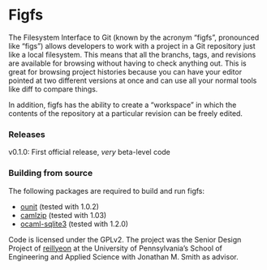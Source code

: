 # Figfs

The Filesystem Interface to Git (known by the acronym “figfs”, pronounced like “figs”) allows developers to work with a project in a Git repository just like a local filesystem. This means that all the branchs, tags, and revisions are available for browsing without having to check anything out. This is great for browsing project histories because you can have your editor pointed at two different versions at once and can use all your normal tools like diff to compare things.

In addition, figfs has the ability to create a “workspace” in which the contents of the repository at a particular revision can be freely edited.

### Releases

v0.1.0: First official release, _very_ beta-level code

### Building from source

The following packages are required to build and run figfs:

*   [ounit](http://www.xs4all.nl/~mmzeeman/ocaml/) (tested with 1.0.2)
*   [camlzip](http://cristal.inria.fr/~xleroy/software.html#camlzip) (tested with 1.03)
*   [ocaml-sqlite3](http://www.ocaml.info/home/ocaml_sources.html#toc13) (tested with 1.2.0)

Code is licensed under the GPLv2\. The project was the Senior Design Project of [reillyeon](http://github.com/reillyeon) at the University of Pennsylvania’s School of Engineering and Applied Science with Jonathan M. Smith as advisor.
